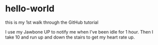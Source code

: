 hello-world
===========

this is my 1st walk through the GitHub tutorial

I use my Jawbone UP to notify me when I've been idle for 1 hour. Then I take 10 and run up and down the stairs to get my heart rate up.
